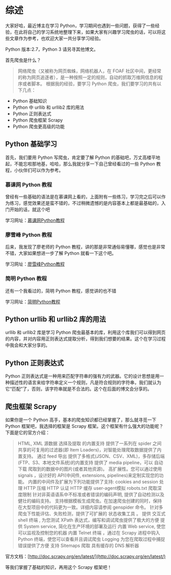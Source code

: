 # 综述  
  
大家好哈，最近博主在学习 Python，学习期间也遇到一些问题，获得了一些经验，在此将自己的学习系统地整理下来，如果大家有兴趣学习爬虫的话，可以将这些文章作为参考，也欢迎大家一共分享学习经验。

Python 版本:2.7，Python 3 请另寻其他博文。

首先爬虫是什么？

>网络爬虫（又被称为网页蜘蛛，网络机器人，在 FOAF 社区中间，更经常的称为网页追逐者），是一种按照一定的规则，自动的抓取万维网信息的程序或者脚本。
根据我的经验，要学习 Python 爬虫，我们要学习的共有以下几点：

- Python 基础知识
- Python 中 urllib 和 urllib2 库的用法
- Python 正则表达式
- Python 爬虫框架 Scrapy
- Python 爬虫更高级的功能  

## Python 基础学习

首先，我们要用 Python 写爬虫，肯定要了解 Python 的基础吧，万丈高楼平地起，不能忘啦那地基，哈哈，那么我就分享一下自己曾经看过的一些 Python 教程，小伙伴们可以作为参考。

### 慕课网 Python 教程  

曾经有一些基础的语法是在慕课网上看的，上面附有一些练习，学习完之后可以作为练习，感觉效果还是蛮不错的，不过稍微遗憾的是内容基本上都是最基础的，入门开始的话，就这个吧

学习网址：[慕课网Python教程](http://www.imooc.com/view/177)

### 廖雪峰 Python 教程  

后来，我发现了廖老师的 Python 教程，讲的那是非常通俗易懂哪，感觉也是非常不错，大家如果想进一步了解 Python 就看一下这个吧。

学习网址：[廖雪峰Python教程](http://www.liaoxuefeng.com/wiki/001374738125095c955c1e6d8bb493182103fac9270762a000)

### 简明 Python 教程  

还有一个我看过的，简明 Python 教程，感觉讲的也不错

学习网址：[简明Python教程](http://woodpecker.org.cn/abyteofpython_cn/chinese/pr01.html#s01)

## Python urllib 和 urllib2 库的用法

urllib 和 urllib2 库是学习 Python 爬虫最基本的库，利用这个库我们可以得到网页的内容，并对内容用正则表达式提取分析，得到我们想要的结果。这个在学习过程中我会和大家分享的。

## Python 正则表达式

Python 正则表达式是一种用来匹配字符串的强有力的武器。它的设计思想是用一种描述性的语言来给字符串定义一个规则，凡是符合规则的字符串，我们就认为它“匹配”了，否则，该字符串就是不合法的。这个在后面的博文会分享的。

## 爬虫框架 Scrapy

如果你是一个 Python 高手，基本的爬虫知识都已经掌握了，那么就寻觅一下 Python 框架吧，我选择的框架是 Scrapy 框架。这个框架有什么强大的功能呢？下面是它的官方介绍：

>HTML, XML 源数据 选择及提取 的内置支持
提供了一系列在 spider 之间共享的可复用的过滤器(即 Item Loaders)，对智能处理爬取数据提供了内置支持。
通过 feed 导出 提供了多格式(JSON、CSV、XML)，多存储后端(FTP、S3、本地文件系统)的内置支持
提供了 media pipeline，可以 自动下载 爬取到的数据中的图片(或者其他资源)。
高扩展性。您可以通过使用 signals ，设计好的 API(中间件, extensions, pipelines)来定制实现您的功能。
内置的中间件及扩展为下列功能提供了支持:
cookies and session 处理
HTTP 压缩
HTTP 认证
HTTP 缓存
user-agent模拟
robots.txt
爬取深度限制
针对非英语语系中不标准或者错误的编码声明, 提供了自动检测以及健壮的编码支持。
支持根据模板生成爬虫。在加速爬虫创建的同时，保持在大型项目中的代码更为一致。详细内容请参阅 genspider 命令。
针对多爬虫下性能评估、失败检测，提供了可扩展的 状态收集工具 。
提供 交互式 shell 终端 , 为您测试 XPath 表达式，编写和调试爬虫提供了极大的方便
提供 System service, 简化在生产环境的部署及运行
内置 Web service, 使您可以监视及控制您的机器
内置 Telnet 终端 ，通过在 Scrapy 进程中钩入 Python 终端，使您可以查看并且调试爬虫
Logging 为您在爬取过程中捕捉错误提供了方便
支持 Sitemaps 爬取
具有缓存的 DNS 解析器  

官方文档：[http://doc.scrapy.org/en/latest/](http://doc.scrapy.org/en/latest/)

等我们掌握了基础的知识，再用这个 Scrapy 框架吧！